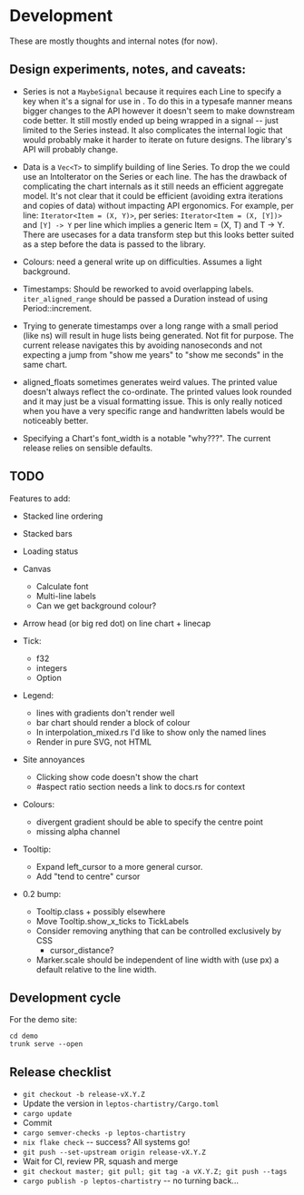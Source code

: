 # Development

These are mostly thoughts and internal notes (for now).

## Design experiments, notes, and caveats:

- Series is not a `MaybeSignal` because it requires each Line to specify a key when it's a signal for use in <For>. To do this in a typesafe manner means bigger changes to the API however it doesn't seem to make downstream code better. It still mostly ended up being wrapped in a signal -- just limited to the Series instead. It also complicates the internal logic that would probably make it harder to iterate on future designs. The library's API will probably change.

- Data is a `Vec<T>` to simplify building of line Series. To drop the <T> we could use an IntoIterator on the Series or each line. The has the drawback of complicating the chart internals as it still needs an efficient aggregate model. It's not clear that it could be efficient (avoiding extra iterations and copies of data) without impacting API ergonomics. For example, per line: `Iterator<Item = (X, Y)>`, per series: `Iterator<Item = (X, [Y])>` and `[Y] -> Y` per line which implies a generic Item = (X, T) and T -> Y. There are usecases for a data transform step but this looks better suited as a step before the data is passed to the library.

- Colours: need a general write up on difficulties. Assumes a light background.

- Timestamps: Should be reworked to avoid overlapping labels. `iter_aligned_range` should be passed a Duration instead of using Period::increment.

- Trying to generate timestamps over a long range with a small period (like ns) will result in huge lists being generated. Not fit for purpose. The current release navigates this by avoiding nanoseconds and not expecting a jump from "show me years" to "show me seconds" in the same chart.

- aligned_floats sometimes generates weird values. The printed value doesn't always reflect the co-ordinate. The printed values look rounded and it may just be a visual formatting issue. This is only really noticed when you have a very specific range and handwritten labels would be noticeably better.

- Specifying a Chart's font_width is a notable "why???". The current release relies on sensible defaults.

## TODO

Features to add:
- Stacked line ordering
- Stacked bars
- Loading status
- Canvas
    - Calculate font
    - Multi-line labels
    - Can we get background colour?
- Arrow head (or big red dot) on line chart + linecap
- Tick:
    - f32 
    - integers
    - Option<Tick>
- Legend:
    - lines with gradients don't render well
    - bar chart should render a block of colour
    - In interpolation_mixed.rs I'd like to show only the named lines
    - Render in pure SVG, not HTML

- Site annoyances
    - Clicking show code doesn't show the chart
    - #aspect ratio section needs a link to docs.rs for context

- Colours:
    - divergent gradient should be able to specify the centre point
    - missing alpha channel

- Tooltip:
    - Expand left_cursor to a more general cursor.
    - Add "tend to centre" cursor

- 0.2 bump:
    - Tooltip.class + possibly elsewhere
    - Move Tooltip.show_x_ticks to TickLabels
    - Consider removing anything that can be controlled exclusively by CSS
        - cursor_distance?
    - Marker.scale should be independent of line width with (use px) a default relative to the line width.

## Development cycle

For the demo site:

```
cd demo
trunk serve --open
```

## Release checklist

- `git checkout -b release-vX.Y.Z`
- Update the version in `leptos-chartistry/Cargo.toml`
- `cargo update`
- Commit
- `cargo semver-checks -p leptos-chartistry`
- `nix flake check` -- success? All systems go!
- `git push --set-upstream origin release-vX.Y.Z`
- Wait for CI, review PR, squash and merge
- `git checkout master; git pull; git tag -a vX.Y.Z; git push --tags`
- `cargo publish -p leptos-chartistry` -- no turning back...
